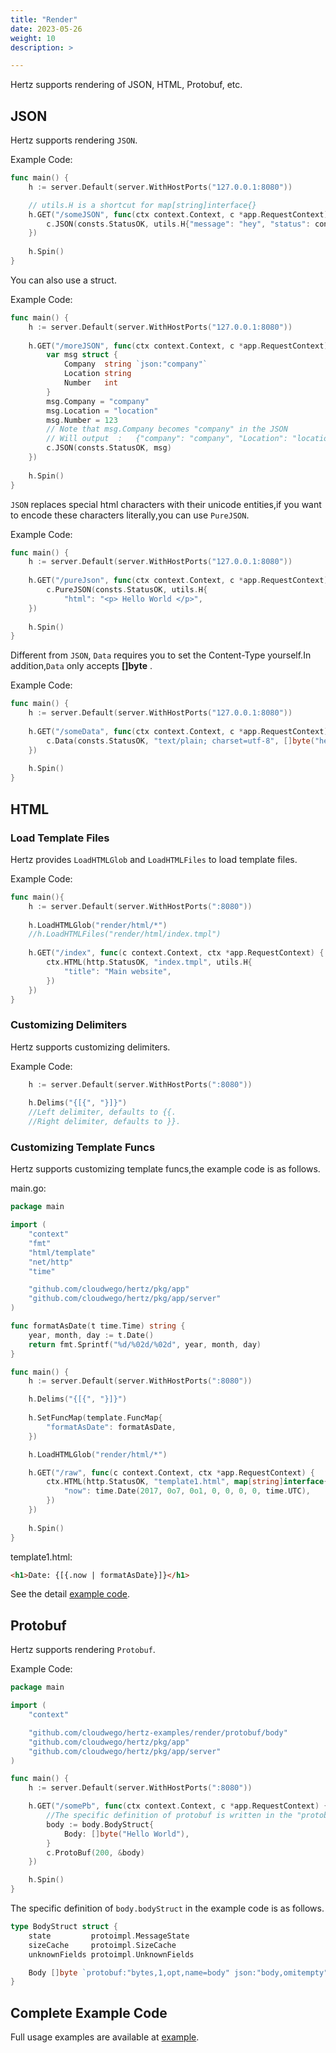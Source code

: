 ```yaml
---
title: "Render"
date: 2023-05-26
weight: 10
description: >

---
```


Hertz supports rendering of JSON, HTML, Protobuf, etc.

## JSON

Hertz supports rendering `JSON`.

Example Code:

```go
func main() {
	h := server.Default(server.WithHostPorts("127.0.0.1:8080"))

	// utils.H is a shortcut for map[string]interface{}
	h.GET("/someJSON", func(ctx context.Context, c *app.RequestContext) {
		c.JSON(consts.StatusOK, utils.H{"message": "hey", "status": consts.StatusOK})
	})
	
	h.Spin()
}
```

You can also use a struct.

Example Code:

```go
func main() {
	h := server.Default(server.WithHostPorts("127.0.0.1:8080"))
    
	h.GET("/moreJSON", func(ctx context.Context, c *app.RequestContext) {
		var msg struct {
			Company  string `json:"company"`
			Location string
			Number   int
		}
		msg.Company = "company"
		msg.Location = "location"
		msg.Number = 123
		// Note that msg.Company becomes "company" in the JSON
		// Will output  :   {"company": "company", "Location": "location", "Number": 123}
		c.JSON(consts.StatusOK, msg)
	})
    
    h.Spin()
}
```

`JSON` replaces special html characters with their unicode entities,if you want to encode these characters literally,you can use `PureJSON`.

Example Code:

```go
func main() {
	h := server.Default(server.WithHostPorts("127.0.0.1:8080"))
    
	h.GET("/pureJson", func(ctx context.Context, c *app.RequestContext) {
		c.PureJSON(consts.StatusOK, utils.H{
			"html": "<p> Hello World </p>",
	})
    
    h.Spin()
}        
```

Different from `JSON`, `Data` requires you to set the Content-Type yourself.In addition,`Data` only accepts **[]byte** .

Example Code:

```go
func main() {
	h := server.Default(server.WithHostPorts("127.0.0.1:8080"))
    
	h.GET("/someData", func(ctx context.Context, c *app.RequestContext) {
		c.Data(consts.StatusOK, "text/plain; charset=utf-8", []byte("hello"))
	})
    
    h.Spin()
}
```

## HTML

### Load Template Files

Hertz provides `LoadHTMLGlob` and `LoadHTMLFiles` to load template files.

Example Code:

```go
func main(){
    h := server.Default(server.WithHostPorts(":8080"))
    
    h.LoadHTMLGlob("render/html/*")
    //h.LoadHTMLFiles("render/html/index.tmpl")
    
    h.GET("/index", func(c context.Context, ctx *app.RequestContext) {
		ctx.HTML(http.StatusOK, "index.tmpl", utils.H{
			"title": "Main website",
		})
	})
}
```

### Customizing Delimiters

Hertz supports customizing delimiters.

Example Code:

```go
	h := server.Default(server.WithHostPorts(":8080"))
	
	h.Delims("{[{", "}]}")
	//Left delimiter, defaults to {{.
	//Right delimiter, defaults to }}.
```

### Customizing Template Funcs

Hertz supports customizing template funcs,the example code is as follows.

main.go:

```go
package main

import (
	"context"
	"fmt"
	"html/template"
	"net/http"
	"time"

	"github.com/cloudwego/hertz/pkg/app"
	"github.com/cloudwego/hertz/pkg/app/server"
)

func formatAsDate(t time.Time) string {
	year, month, day := t.Date()
	return fmt.Sprintf("%d/%02d/%02d", year, month, day)
}

func main() {
	h := server.Default(server.WithHostPorts(":8080"))

	h.Delims("{[{", "}]}")
	
	h.SetFuncMap(template.FuncMap{
		"formatAsDate": formatAsDate,
	})

	h.LoadHTMLGlob("render/html/*")

	h.GET("/raw", func(c context.Context, ctx *app.RequestContext) {
		ctx.HTML(http.StatusOK, "template1.html", map[string]interface{}{
			"now": time.Date(2017, 0o7, 0o1, 0, 0, 0, 0, time.UTC),
		})
	})
    
	h.Spin()
}
```

template1.html:

```html
<h1>Date: {[{.now | formatAsDate}]}</h1>
```

See the detail [example code](https://github.com/cloudwego/hertz-examples/tree/main/render/html).

## Protobuf

Hertz supports rendering `Protobuf`.

Example Code:

```go
package main

import (
	"context"

	"github.com/cloudwego/hertz-examples/render/protobuf/body"
	"github.com/cloudwego/hertz/pkg/app"
	"github.com/cloudwego/hertz/pkg/app/server"
)

func main() {
	h := server.Default(server.WithHostPorts(":8080"))

	h.GET("/somePb", func(ctx context.Context, c *app.RequestContext) {
        //The specific definition of protobuf is written in the "protobuf/body" file.
		body := body.BodyStruct{
			Body: []byte("Hello World"),
		}
		c.ProtoBuf(200, &body)
	})

	h.Spin()
}
```

The specific definition of `body.bodyStruct` in the example code is as follows.

```go
type BodyStruct struct {
	state         protoimpl.MessageState
	sizeCache     protoimpl.SizeCache
	unknownFields protoimpl.UnknownFields

	Body []byte `protobuf:"bytes,1,opt,name=body" json:"body,omitempty"`
}
```



## Complete Example Code

Full usage examples are available at [example](https://github.com/cloudwego/hertz-examples/tree/main/render).